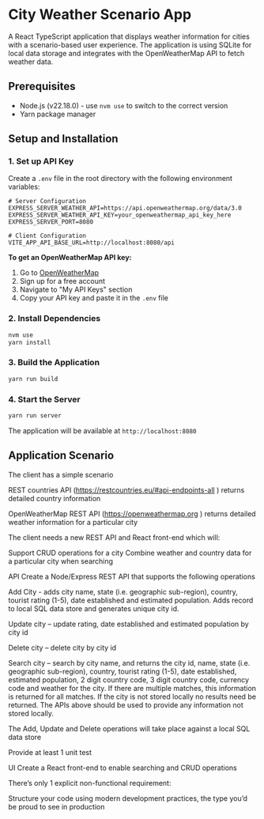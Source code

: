 # City Weather Scenario App

A React TypeScript application that displays weather information for cities with a scenario-based user experience.
The application is using SQLite for local data storage and integrates with the OpenWeatherMap API to fetch weather data.

## Prerequisites

- Node.js (v22.18.0) - use `nvm use` to switch to the correct version
- Yarn package manager

## Setup and Installation

### 1. Set up API Key

Create a `.env` file in the root directory with the following environment variables:

```env
# Server Configuration
EXPRESS_SERVER_WEATHER_API=https://api.openweathermap.org/data/3.0
EXPRESS_SERVER_WEATHER_API_KEY=your_openweathermap_api_key_here
EXPRESS_SERVER_PORT=8080

# Client Configuration
VITE_APP_API_BASE_URL=http://localhost:8080/api
```

**To get an OpenWeatherMap API key:**
1. Go to [OpenWeatherMap](https://openweathermap.org/)
2. Sign up for a free account
3. Navigate to "My API Keys" section
4. Copy your API key and paste it in the `.env` file

### 2. Install Dependencies

```bash
nvm use
yarn install
```

### 3. Build the Application

```bash
yarn run build
```

### 4. Start the Server

```bash
yarn run server
```

The application will be available at `http://localhost:8080`

## Application Scenario

The client has a simple scenario

REST countries API (https://restcountries.eu/#api-endpoints-all ) returns detailed country information

OpenWeatherMap REST API (https://openweathermap.org ) returns detailed weather information for a particular city

The client needs a new REST API and React front-end which will:

Support CRUD operations for a city
Combine weather and country data for a particular city when searching


API
Create a Node/Express REST API that supports the following operations

Add City - adds city name, state (i.e. geographic sub-region), country, tourist rating (1-5), date established and estimated population. Adds record to local SQL data store and generates unique city id.

Update city – update rating, date established and estimated population by city id

Delete city – delete city by city id

Search city – search by city name, and returns the city id, name, state (i.e. geographic sub-region), country, tourist rating (1-5), date established, estimated population, 2 digit country code, 3 digit country code, currency code and weather for the city. If there are multiple matches, this information is returned for all matches. If the city is not stored locally no results need be returned. The APIs above should be used to provide any information not stored locally.

The Add, Update and Delete operations will take place against a local SQL data store

Provide at least 1 unit test

UI
Create a React front-end to enable searching and CRUD operations


There’s only 1 explicit non-functional requirement:


Structure your code using modern development practices, the type you’d be proud to see in production
